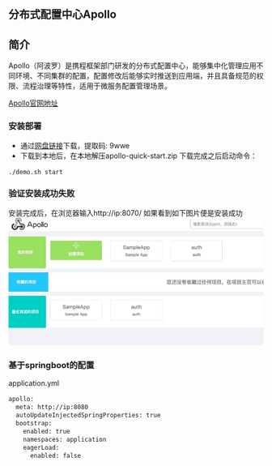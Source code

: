分布式配置中心Apollo
----------
## 简介

Apollo（阿波罗）是携程框架部门研发的分布式配置中心，能够集中化管理应用不同环境、不同集群的配置，配置修改后能够实时推送到应用端，并且具备规范的权限、流程治理等特性，适用于微服务配置管理场景。

[Apollo官网地址](https://ctripcorp.github.io/apollo/#/zh/deployment/quick-start)

### 安装部署
* 通过[网盘链接](https://pan.baidu.com/s/1Ieelw6y3adECgktO0ea0Gg)下载，提取码: 9wwe
* 下载到本地后，在本地解压apollo-quick-start.zip
下载完成之后启动命令：
```
./demo.sh start
```

### 验证安装成功失败
安装完成后，在浏览器输入http://ip:8070/
如果看到如下图片便是安装成功
![nacos](img/apollo.jpg)
### 基于springboot的配置
application.yml

```
apollo:
  meta: http://ip:8080            
  autoUpdateInjectedSpringProperties: true   
  bootstrap:
    enabled: true                            
    namespaces: application                  
    eagerLoad:
      enabled: false                         
```

